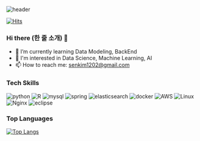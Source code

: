 ![header](https://capsule-render.vercel.app/api?type=venom&height=300&color=gradient&text=Seeun%20Kim&fontColor=black)

[![Hits](https://hits.seeyoufarm.com/api/count/incr/badge.svg?url=https%3A%2F%2Fgithub.com%2Fsenikim%2Fhit-counter&count_bg=%2370D0DB&title_bg=%237C7A7A&icon=bilibili.svg&icon_color=%234DF2F2&title=hits&edge_flat=false)](https://hits.seeyoufarm.com)

### Hi there (한 줄 소개) 👋
- 🌱 I’m currently learning Data Modeling, BackEnd
- 👀 I'm interested in Data Science, Machine Learning, AI
- 📫 How to reach me: senkim1202@gmail.com

### Tech Skills
![python](https://img.shields.io/badge/python-f0f8ff?style=for-the-badge&logo=python&logoColor=3776AB)
![R](https://img.shields.io/badge/R-f0f8ff?style=for-the-badge&logo=R&logoColor=276DC3)
![mysql](https://img.shields.io/badge/mysql-f0f8ff?style=for-the-badge&logo=mysql&logoColor=4479A1)
![spring](https://img.shields.io/badge/spring-f0f8ff?style=for-the-badge&logo=spring&logoColor=6DB33F)
![elasticsearch](https://img.shields.io/badge/elasticsearch-f0f8ff?style=for-the-badge&logo=elasticsearch&logoColor=005571)
![docker](https://img.shields.io/badge/docker-f0f8ff?style=for-the-badge&logo=docker&logoColor=2496ED)
![AWS](https://img.shields.io/badge/AWS-f0f8ff?style=for-the-badge&logo=AWS&logoColor=232F3E)
![Linux](https://img.shields.io/badge/Linux-f0f8ff?style=for-the-badge&logo=linux&logoColor=FCC624)
![Nginx](https://img.shields.io/badge/nginx-f0f8ff?style=for-the-badge&logo=nginx&logoColor=009639)
![eclipse](https://img.shields.io/badge/eclipse-f0f8ff?style=for-the-badge&logo=eclipse&logoColor=2C2255)


### Top Languages
[![Top Langs](https://github-readme-stats.vercel.app/api/top-langs/?username=senikim&layout=compact&theme=transparent)](https://github.com/senikim/github-readme-stats)

<!--
**senikim/senikim** is a ✨ _special_ ✨ repository because its `README.md` (this file) appears on your GitHub profile.

Here are some ideas to get you started:

- 🔭 I’m currently working on ...
- 🌱 I’m currently learning ...
- 👯 I’m looking to collaborate on ...
- 🤔 I’m looking for help with ...
- 💬 Ask me about ...
- 📫 How to reach me: ...
- 😄 Pronouns: ...
- ⚡ Fun fact: ...
-->
